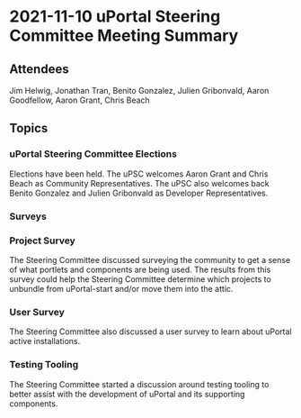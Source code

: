 # 2021-11-10 uPortal Steering Committee Meeting Summary

## Attendees

Jim Helwig, Jonathan Tran, Benito Gonzalez, Julien Gribonvald, Aaron Goodfellow, Aaron Grant, Chris Beach

## Topics

### uPortal Steering Committee Elections

Elections have been held. The uPSC welcomes Aaron Grant and Chris Beach as Community Representatives. The uPSC also welcomes back Benito Gonzalez and Julien Gribonvald as Developer Representatives.

### Surveys

### Project Survey

The Steering Committee discussed surveying the community to get a sense of what portlets and components are being used. The results from this survey could help the Steering Committee determine which projects to unbundle from uPortal-start and/or move them into the attic.

### User Survey

The Steering Committee also discussed a user survey to learn about uPortal active installations.

### Testing Tooling

The Steering Committee started a discussion around testing tooling to better assist with the development of uPortal and its supporting components.

